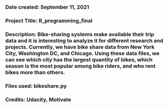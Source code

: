 ### Date created: September 11, 2021 

### Project Title: R_programming_final

### Description: Bike-sharing systems make available their trip data and it is interesting to analyze it for different research and projects. Currently, we have bike share data from New York City, Washington DC, and Chicago. Using these data files, we can see which city has the largest quantity of bikes, which season is the most popular among bike riders, and who rent bikes more than others. 

### Files used: bikeshare.py 

### Credits: Udacity, Motivate

